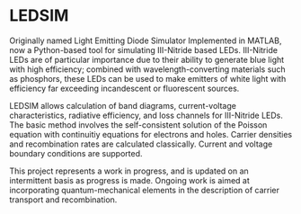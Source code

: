 # LEDSIM #
Originally named Light Emitting Diode Simulator Implemented in MATLAB, now a Python-based tool for simulating III-Nitride based LEDs. III-Nitride LEDs are of particular importance due to their ability to generate blue light with high efficiency; combined with wavelength-converting materials such as phosphors, these LEDs can be used to make emitters of white light with efficiency far exceeding incandescent or fluorescent sources.

LEDSIM allows calculation of band diagrams, current-voltage characteristics, radiative efficiency, and loss channels for III-Nitride LEDs. The basic method involves the self-consistent solution of the Poisson equation with continuitiy equations for electrons and holes. Carrier densities and recombination rates are calculated classically. Current and voltage boundary conditions are supported.

This project represents a work in progress, and is updated on an intermittent basis as progress is made. Ongoing work is aimed at incorporating quantum-mechanical elements in the description of carrier transport and recombination.